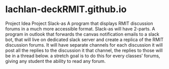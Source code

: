 # lachlan-deckRMIT.github.io
Project Idea
 Project Slack-as
A program that displays RMIT discussion forums in a much more accessible format. Slack-as will have 2-parts. A program in outlook that forwards the canvas notification emails to a slack bot, that will live on dedicated slack server and create a replica of the RMIT discussion forums. It will have separate channels for each discussion it will post all the replies to the discussion it that channel, the replies to those will be in a thread below. a stretch goal is to do this for every classes’ forums, giving any student the ability to read any forum.
